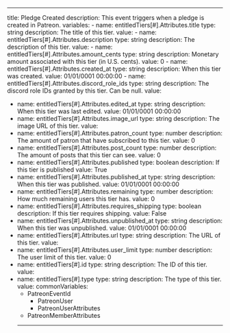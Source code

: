 ---
title: Pledge Created
description: This event triggers when a pledge is created in Patreon.
variables:
	- name: entitledTiers[#].Attributes.title
		type: string
		description: The title of this tier.
		value:
	- name: entitledTiers[#].Attributes.description
		type: string
		description: The description of this tier.
		value:
	- name: entitledTiers[#].Attributes.amount_cents
		type: string
		description: Monetary amount associated with this tier (in U.S. cents).
		value: 0
	- name: entitledTiers[#].Attributes.created_at
		type: string
		description: When this tier was created.
		value: 01/01/0001 00:00:00
	- name: entitledTiers[#].Attributes.discord_role_ids
		type: string
		description: The discord role IDs granted by this tier. Can be null.
		value:
- name: entitledTiers[#].Attributes.edited_at
	type: string
	description: When this tier was last edited.
  value: 01/01/0001 00:00:00
- name: entitledTiers[#].Attributes.image_url
	type: string
	description: The image URL of this tier.
  value:
- name: entitledTiers[#].Attributes.patron_count
	type: number
	description: The amount of patron that have subscribed to this tier.
  value: 0
- name: entitledTiers[#].Attributes.post_count
	type: number
	description: The amount of posts that this tier can see.
  value: 0
- name: entitledTiers[#].Attributes.published
	type: boolean
	description: If this tier is published
  value: True
- name: entitledTiers[#].Attributes.published_at
	type: string
	description: When this tier was published.
  value: 01/01/0001 00:00:00
- name: entitledTiers[#].Attributes.remaining
	type: number
	description: How much remaining users this tier has.
  value: 0
- name: entitledTiers[#].Attributes.requires_shipping
	type: boolean
	description: If this tier requires shipping.
  value: False
- name: entitledTiers[#].Attributes.unpublished_at
	type: string
	description: When this tier was unpublished.
  value: 01/01/0001 00:00:00
- name: entitledTiers[#].Attributes.url
	type: string
	description: The URL of this tier.
  value:
- name: entitledTiers[#].Attributes.user_limit
	type: number
	description: The user limit of this tier.
  value: 0
- name: entitledTiers[#].id
	type: string
	description: The ID of this tier.
  value:
- name: entitledTiers[#].type
	type: string
	description: The type of this tier.
  value:
commonVariables:
  - PatreonEventId
	- PatreonUser
	- PatreonUserAttributes
  - PatreonMemberAttributes
  ---